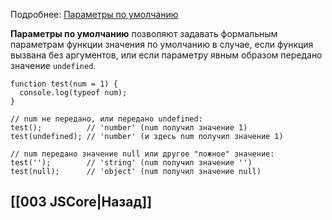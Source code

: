 Подробнее: [Параметры по умолчанию](https://developer.mozilla.org/ru/docs/Web/JavaScript/Reference/Functions/Default_parameters)

**Параметры по умолчанию** позволяют задавать формальным параметрам функции значения по умолчанию в случае, если функция вызвана без аргументов, или если параметру явным образом передано значение `undefined`.

```
function test(num = 1) {
  console.log(typeof num);
}

// num не передано, или передано undefined:
test();          // 'number' (num получил значение 1)
test(undefined); // 'number' (и здесь num получил значение 1)

// num передано значение null или другое "ложное" значение:
test('');        // 'string' (num получил значение '')
test(null);      // 'object' (num получил значение null)
```

## [[003 JSCore|Назад]]